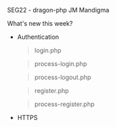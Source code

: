 SEG22 - dragon-php
JM Mandigma

What's new this week?
- Authentication
	> login.php

	> process-login.php

	> process-logout.php

	> register.php

	> process-register.php

- HTTPS